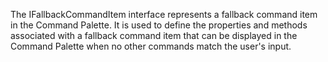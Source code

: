 The IFallbackCommandItem interface represents a fallback command item in the Command Palette. It is used to define the properties and methods associated with a fallback command item that can be displayed in the Command Palette when no other commands match the user's input.